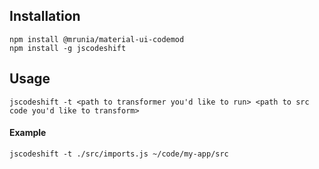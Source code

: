 ## Installation

```
npm install @mrunia/material-ui-codemod
npm install -g jscodeshift
```

## Usage

`jscodeshift -t <path to transformer you'd like to run> <path to src code you'd like to transform>`

#### Example

`jscodeshift -t ./src/imports.js ~/code/my-app/src`

